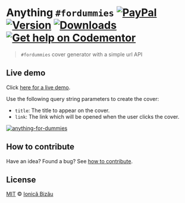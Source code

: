 # Anything `#fordummies` [![PayPal](https://img.shields.io/badge/%24-paypal-f39c12.svg)][paypal-donations] [![Version](https://img.shields.io/npm/v/anything-for-dummies.svg)](https://www.npmjs.com/package/anything-for-dummies) [![Downloads](https://img.shields.io/npm/dt/anything-for-dummies.svg)](https://www.npmjs.com/package/anything-for-dummies) [![Get help on Codementor](https://cdn.codementor.io/badges/get_help_github.svg)](https://www.codementor.io/johnnyb?utm_source=github&utm_medium=button&utm_term=johnnyb&utm_campaign=github)

> `#fordummies` cover generator with a simple url API

## Live demo

Click [here for a live demo](http://ionicabizau.github.io/anything-for-dummies/).

Use the following query string parameters to create the cover:

 - `title`: The title to appear on the cover.
 - `link`: The link which will be opened when the user clicks the cover.

[![anything-for-dummies](http://i.imgur.com/8qC9HWJ.jpg)](http://ionicabizau.github.io/anything-for-dummies/)

## How to contribute
Have an idea? Found a bug? See [how to contribute][contributing].

## License

[MIT][license] © [Ionică Bizău][website]

[paypal-donations]: https://www.paypal.com/cgi-bin/webscr?cmd=_s-xclick&hosted_button_id=RVXDDLKKLQRJW
[donate-now]: http://i.imgur.com/6cMbHOC.png

[license]: http://showalicense.com/?fullname=Ionic%C4%83%20Biz%C4%83u%20%3Cbizauionica%40gmail.com%3E%20(http%3A%2F%2Fionicabizau.net)&year=2015#license-mit
[website]: http://ionicabizau.net
[contributing]: /CONTRIBUTING.md
[docs]: /DOCUMENTATION.md
